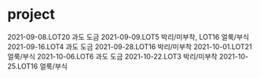 # project
2021-09-08.LOT20 과도 도금
2021-09-09.LOT5 박리/미부착, LOT16 얼룩/부식
2021-09-16.LOT4 과도 도금
2021-09-28.LOT16 박리/미부착
2021-10-01.LOT21 얼룩/부식
2021-10-06.LOT6 과도 도금
2021-10-22.LOT3 박리/미부착
2021-10-25.LOT16 얼룩/부식
